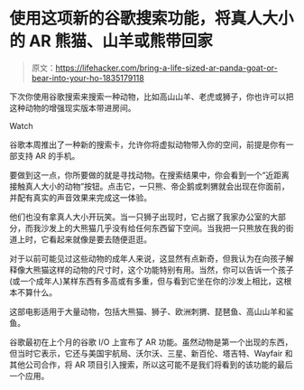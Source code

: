# 使用这项新的谷歌搜索功能，将真人大小的 AR 熊猫、山羊或熊带回家

> 原文：<https://lifehacker.com/bring-a-life-sized-ar-panda-goat-or-bear-into-your-ho-1835179118>

下次你使用谷歌搜索来搜索一种动物，比如高山山羊、老虎或狮子，你也许可以把这种动物的增强现实版本带进房间。

Watch

谷歌本周推出了一种新的搜索卡，允许你将虚拟动物带入你的空间，前提是你有一部支持 AR 的手机。

要做到这一点，你所要做的就是寻找动物。在搜索结果中，你会看到一个“近距离接触真人大小的动物”按钮。点击它，一只熊、帝企鹅或刺猬就会出现在你面前，并配有真实的声音效果来完成这一体验。

他们也没有拿真人大小开玩笑。当一只狮子出现时，它占据了我家办公室的大部分，而我沙发上的大熊猫几乎没有给任何东西留下空间。当我把一只熊放在我的街道上时，它看起来就像是要去随便逛逛。

对于以前可能见过这些动物的成年人来说，这显然有点新奇，但我认为在向孩子解释像大熊猫这样的动物的尺寸时，这个功能特别有用。当然，你可以告诉一个孩子(或一个成年人)某样东西有多高或有多重，但与看到它坐在你的沙发上相比，这根本不算什么。

这部电影适用于大量动物，包括大熊猫、狮子、欧洲刺猬、琵琶鱼、高山山羊和鲨鱼。

谷歌最初在上个月的谷歌 I/O 上宣布了 AR 功能。虽然动物是第一个出现的东西，但当时它表示，它还与美国宇航局、沃尔沃、三星、新百伦、塔吉特、Wayfair 和其他公司合作，将 AR 项目引入搜索，所以这可能不是我们将看到的该功能的最后一个应用。